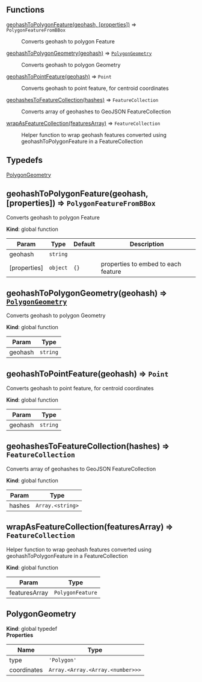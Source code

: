 ## Functions

<dl>
<dt><a href="#geohashToPolygonFeature">geohashToPolygonFeature(geohash, [properties])</a> ⇒ <code>PolygonFeatureFromBBox</code></dt>
<dd><p>Converts geohash to polygon Feature</p>
</dd>
<dt><a href="#geohashToPolygonGeometry">geohashToPolygonGeometry(geohash)</a> ⇒ <code><a href="#PolygonGeometry">PolygonGeometry</a></code></dt>
<dd><p>Converts geohash to polygon Geometry</p>
</dd>
<dt><a href="#geohashToPointFeature">geohashToPointFeature(geohash)</a> ⇒ <code>Point</code></dt>
<dd><p>Converts geohash to point feature, for centroid coordinates</p>
</dd>
<dt><a href="#geohashesToFeatureCollection">geohashesToFeatureCollection(hashes)</a> ⇒ <code>FeatureCollection</code></dt>
<dd><p>Converts array of geohashes to GeoJSON FeatureCollection</p>
</dd>
<dt><a href="#wrapAsFeatureCollection">wrapAsFeatureCollection(featuresArray)</a> ⇒ <code>FeatureCollection</code></dt>
<dd><p>Helper function to wrap geohash features converted using geohashToPolygonFeature in a FeatureCollection</p>
</dd>
</dl>

## Typedefs

<dl>
<dt><a href="#PolygonGeometry">PolygonGeometry</a></dt>
<dd></dd>
</dl>

<a name="geohashToPolygonFeature"></a>

## geohashToPolygonFeature(geohash, [properties]) ⇒ <code>PolygonFeatureFromBBox</code>

Converts geohash to polygon Feature

**Kind**: global function

| Param        | Type                | Default         | Description                         |
| ------------ | ------------------- | --------------- | ----------------------------------- |
| geohash      | <code>string</code> |                 |                                     |
| [properties] | <code>object</code> | <code>{}</code> | properties to embed to each feature |

<a name="geohashToPolygonGeometry"></a>

## geohashToPolygonGeometry(geohash) ⇒ [<code>PolygonGeometry</code>](#PolygonGeometry)

Converts geohash to polygon Geometry

**Kind**: global function

| Param   | Type                |
| ------- | ------------------- |
| geohash | <code>string</code> |

<a name="geohashToPointFeature"></a>

## geohashToPointFeature(geohash) ⇒ <code>Point</code>

Converts geohash to point feature, for centroid coordinates

**Kind**: global function

| Param   | Type                |
| ------- | ------------------- |
| geohash | <code>string</code> |

<a name="geohashesToFeatureCollection"></a>

## geohashesToFeatureCollection(hashes) ⇒ <code>FeatureCollection</code>

Converts array of geohashes to GeoJSON FeatureCollection

**Kind**: global function

| Param  | Type                              |
| ------ | --------------------------------- |
| hashes | <code>Array.&lt;string&gt;</code> |

<a name="wrapAsFeatureCollection"></a>

## wrapAsFeatureCollection(featuresArray) ⇒ <code>FeatureCollection</code>

Helper function to wrap geohash features converted using geohashToPolygonFeature in a FeatureCollection

**Kind**: global function

| Param         | Type                        |
| ------------- | --------------------------- |
| featuresArray | <code>PolygonFeature</code> |

<a name="PolygonGeometry"></a>

## PolygonGeometry

**Kind**: global typedef  
**Properties**

| Name        | Type                                                          |
| ----------- | ------------------------------------------------------------- |
| type        | <code>&#x27;Polygon&#x27;</code>                              |
| coordinates | <code>Array.&lt;Array.&lt;Array.&lt;number&gt;&gt;&gt;</code> |
